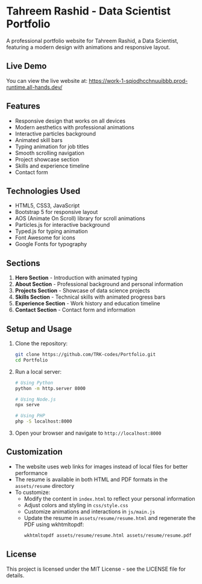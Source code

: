 # Tahreem Rashid - Data Scientist Portfolio

A professional portfolio website for Tahreem Rashid, a Data Scientist, featuring a modern design with animations and responsive layout.

## Live Demo

You can view the live website at: https://work-1-sqiodhcchnuuibbb.prod-runtime.all-hands.dev/

## Features

- Responsive design that works on all devices
- Modern aesthetics with professional animations
- Interactive particles background
- Animated skill bars
- Typing animation for job titles
- Smooth scrolling navigation
- Project showcase section
- Skills and experience timeline
- Contact form

## Technologies Used

- HTML5, CSS3, JavaScript
- Bootstrap 5 for responsive layout
- AOS (Animate On Scroll) library for scroll animations
- Particles.js for interactive background
- Typed.js for typing animation
- Font Awesome for icons
- Google Fonts for typography

## Sections

1. **Hero Section** - Introduction with animated typing
2. **About Section** - Professional background and personal information
3. **Projects Section** - Showcase of data science projects
4. **Skills Section** - Technical skills with animated progress bars
5. **Experience Section** - Work history and education timeline
6. **Contact Section** - Contact form and information

## Setup and Usage

1. Clone the repository:
   ```bash
   git clone https://github.com/TRK-codes/Portfolio.git
   cd Portfolio
   ```

2. Run a local server:
   ```bash
   # Using Python
   python -m http.server 8000
   
   # Using Node.js
   npx serve
   
   # Using PHP
   php -S localhost:8000
   ```

3. Open your browser and navigate to `http://localhost:8000`

## Customization

- The website uses web links for images instead of local files for better performance
- The resume is available in both HTML and PDF formats in the `assets/resume` directory
- To customize:
  - Modify the content in `index.html` to reflect your personal information
  - Adjust colors and styling in `css/style.css`
  - Customize animations and interactions in `js/main.js`
  - Update the resume in `assets/resume/resume.html` and regenerate the PDF using wkhtmltopdf:
    ```bash
    wkhtmltopdf assets/resume/resume.html assets/resume/resume.pdf
    ```

## License

This project is licensed under the MIT License - see the LICENSE file for details.